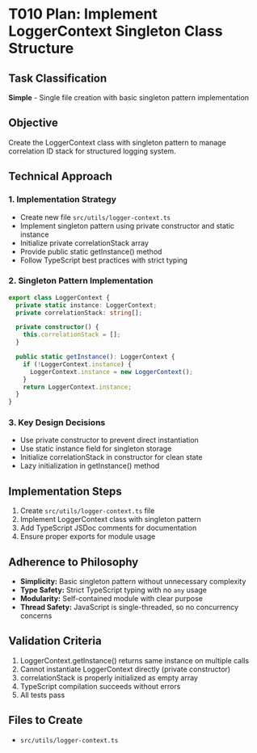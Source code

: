 # T010 Plan: Implement LoggerContext Singleton Class Structure

## Task Classification

**Simple** - Single file creation with basic singleton pattern implementation

## Objective

Create the LoggerContext class with singleton pattern to manage correlation ID stack for structured logging system.

## Technical Approach

### 1. Implementation Strategy

- Create new file `src/utils/logger-context.ts`
- Implement singleton pattern using private constructor and static instance
- Initialize private correlationStack array
- Provide public static getInstance() method
- Follow TypeScript best practices with strict typing

### 2. Singleton Pattern Implementation

```typescript
export class LoggerContext {
  private static instance: LoggerContext;
  private correlationStack: string[];

  private constructor() {
    this.correlationStack = [];
  }

  public static getInstance(): LoggerContext {
    if (!LoggerContext.instance) {
      LoggerContext.instance = new LoggerContext();
    }
    return LoggerContext.instance;
  }
}
```

### 3. Key Design Decisions

- Use private constructor to prevent direct instantiation
- Use static instance field for singleton storage
- Initialize correlationStack in constructor for clean state
- Lazy initialization in getInstance() method

## Implementation Steps

1. Create `src/utils/logger-context.ts` file
2. Implement LoggerContext class with singleton pattern
3. Add TypeScript JSDoc comments for documentation
4. Ensure proper exports for module usage

## Adherence to Philosophy

- **Simplicity:** Basic singleton pattern without unnecessary complexity
- **Type Safety:** Strict TypeScript typing with no `any` usage
- **Modularity:** Self-contained module with clear purpose
- **Thread Safety:** JavaScript is single-threaded, so no concurrency concerns

## Validation Criteria

1. LoggerContext.getInstance() returns same instance on multiple calls
2. Cannot instantiate LoggerContext directly (private constructor)
3. correlationStack is properly initialized as empty array
4. TypeScript compilation succeeds without errors
5. All tests pass

## Files to Create

- `src/utils/logger-context.ts`
